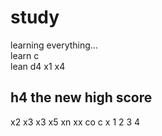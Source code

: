 # study
learning everything...  
learn c\
lean d4
x1 x4
## h4 the new high score
x2 x3
x3 x5 xn
xx
co c
x
1
2
3
4
